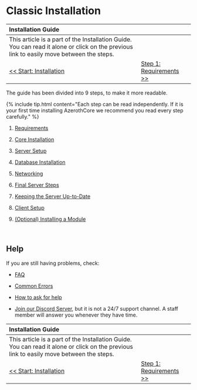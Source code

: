# Classic Installation

| Installation Guide | |
| :- | :- |
| This article is a part of the Installation Guide. You can read it alone or click on the previous link to easily move between the steps. |
| [<< Start: Installation](installation) | [Step 1: Requirements >>](requirements) |

The guide has been divided into 9 steps, to make it more readable.

{% include tip.html content="Each step can be read independently. If it is your first time installing AzerothCore we recommend you read every step carefully." %}

1. [Requirements](requirements)

2. [Core Installation](core-installation)

3. [Server Setup](server-setup)

4. [Database Installation](database-installation)

5. [Networking](networking)

6. [Final Server Steps](final-server-steps)

7. [Keeping the Server Up-to-Date](keeping-the-server-up-to-date)

8. [Client Setup](client-setup)

9. [(Optional) Installing a Module](installing-a-module)

<br>

## Help

If you are still having problems, check:

* [FAQ](faq)

* [Common Errors](common-errors)

* [How to ask for help](how-to-ask-for-help)

* [Join our Discord Server](https://discord.gg/gkt4y2x), but it is not a 24/7 support channel. A staff member will answer you whenever they have time.

| Installation Guide | |
| :- | :- |
| This article is a part of the Installation Guide. You can read it alone or click on the previous link to easily move between the steps. |
| [<< Start: Installation](installation) | [Step 1: Requirements >>](requirements) |
